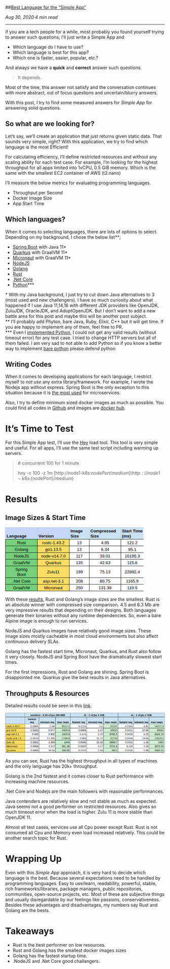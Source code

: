 ##[Best Language for the “Simple App”]("https://medium.com/@emreodabas_20110?source=post_page-----979729d3e48d--------------------------------")

_Aug 30, 2020·4 min read_

---

if you are a tech people for a while, most probably you found yourself trying to answer such questions; I’ll just write a Simple App and

*   Which language do I have to use?
*   Which language is best for this app?
*   Which one is faster, easier, popular, etc.?

And always we have a **quick** and **correct** answer such questions.

> It depends.

Most of the time, this answer not satisfy and the conversation continues with more abstract, out of focus questions and uncertain/blurry answers.

With this post, I try to find some measured answers for _Simple App_ for answering solid questions.

So what are we looking for?
---------------------------

Let’s say, we’ll create an application that just returns given static data. That sounds very simple, right? With this application, we try to find which language is the most Efficient!

For calculating efficiency, I’ll define restricted resources and without any scaling ability for each test case. For example, I’m looking for the highest throughput for all apps limited into 1vCPU, 0.5 GiB memory. Which is the same with the smallest EC2 container of AWS (t2.nano)

I’ll measure the below metrics for evaluating programming languages.

*   Throughput per Second
*   Docker Image Size
*   App Start Time

Which languages?
----------------

When it comes to selecting languages, there are lots of options to select. Depending on my background, I chose the below list\*\*;

*   [Spring Boot](https://spring.io/projects/spring-boot) with Java 11\*
*   [Quarkus](https://quarkus.io/) with GraalVM 11\*
*   [Micronaut](https://micronaut.io/) with GraalVM 11\*
*   [NodeJS](https://nodejs.org/en/)
*   [Golang](https://golang.org/)
*   [Rust](https://www.rust-lang.org/)
*   [.Net Core](https://dotnet.microsoft.com/download/dotnet-core)
*   [Python](https://github.com/emreodabas/hello-app/blob/master/hello-app-python)\*\*\*

\* With my Java background, I just try to cut down Java alternatives to 3 (most used and new challengers). I have so much curiosity about what happened if I use Java 11,14,16 with different JDK providers like OpenJDK, ZuluJDK, OracleJDK, and AdoptOpenJDK. But I don’t want to add a new battle area for this post and maybe this will be another post subject.  
\*\* I’ll probably add Phyton, bare Java, Ruby, Elixir, C++ but it will get time. If you are happy to implement any of them, feel free to PR.  
\*\*\* Even I [implemented Python](https://github.com/emreodabas/hello-app/blob/master/hello-app-python/main.py), I could not get any valid results (without timeout error) for any test case. I tried to change HTTP servers but all of them failed. I am very sad to not able to add Python so if you know a better way to implement [bare python](https://github.com/emreodabas/hello-app/blob/master/hello-app-python/main.py) please defend python

Writing Codes
-------------

When it comes to developing applications for each language, I restrict myself to _not use_ any extra library/framework. For example, I wrote the Nodejs app without express. Spring Boot is the only exception to this situation because it is [the most used](http://clariontech.com/blog/5-best-technologies-to-build-microservices-architecture) for microservices.

Also, I try to define minimum sized docker images as much as possible. You could find all codes in [Github](https://github.com/emreodabas/hello-app) and images are [docker hub](https://hub.docker.com/u/emreodabas).

It’s Time to Test
=================

For this Simple App test, I‘ll use the [Hey](https://github.com/rakyll/hey) load tool. This tool is very simple and useful. For all apps, I’ll use the same test script including warming up servers.

> \# concurrent 100 for 1 minute
> 
> hey -c 100 -z 1m [http://node1-k8s:${nodePort}/medium](http://node1-k8s:${nodePort}/medium)

Results
=======

Image Sizes & Start Time
------------------------

![alt text](../images/simple_1.png "ImageSizes")

With these [results](https://docs.google.com/spreadsheets/d/1Llq9qUJ_hvtXntz_Xl9aKizvly86ZFvTnBWGplOG2Mc/edit?usp=sharing), Rust and Golang’s image sizes are the smallest. Rust is an absolute winner with compressed size comparison. 4.5 and 6.3 Mb are very impressive results that depending on their designs. Both languages generate their binaries without any runtime dependencies. So, even a bare Alpine image is enough to run services.

NodeJS and Quarkus images have relatively good image sizes. These image sizes mostly cacheable in most cloud environments but also affect continuous delivery SLAs.

Golang has the fastest start time, Micronaut, Quarkus, and Rust also follow it very closely. NodeJS and Spring Boot have the dramatically slowest start times.

For the first impressions, Rust and Golang are shining. Spring Boot is disappointed me. Quarkus give the best results in Java alternatives.

Throughputs & Resources
-----------------------

Detailed results could be seen in this [link](https://docs.google.com/spreadsheets/d/1UJfEKKdIGrphPgs2mVPJOLqDRnWcEvjlFYPdhFdYoHI/edit?usp=sharing).

![alt text](../images/simple_2.png "LanguageTPs")

As you can see, Rust has the highest throughput in all types of machines and the only language has 20k+ throughput.

Golang is the 2nd fastest and it comes closer to Rust performance with increasing machine resources.

.Net Core and Nodejs are the main followers with reasonable performances.

Java contenders are relatively slow and not stable as much as expected. Java seems not a good performer on restricted resources. Also gives so much timeout error when the load is higher. Zulu 11 is more stable than OpenJDK 11.

Almost all test cases, services use all Cpu power except Rust. Rust is not consumed all Cpu and Memory even load increased relatively. This could be another search topic for Rust.

Wrapping Up
===========

Even with this _Simple App_ approach, it is very hard to decide which language is the best. Because several expectations need to be handled by programming languages. Easy to use/learn, readability, powerful, stable, rich frameworks/libraries, package managers, public repositories, communities, open-source projects, etc. Most of these are subjective things and usually disregardable by our feelings like passions, conservativeness. Besides these advantages and disadvantages, my numbers say Rust and Golang are the bests.

Takeaways
=========

*   Rust is the best performer on low resources.
*   Rust and Golang has the smallest docker images sizes
*   Golang has the fastest startup time.
*   .NodeJS and .Net Core good challangers.
